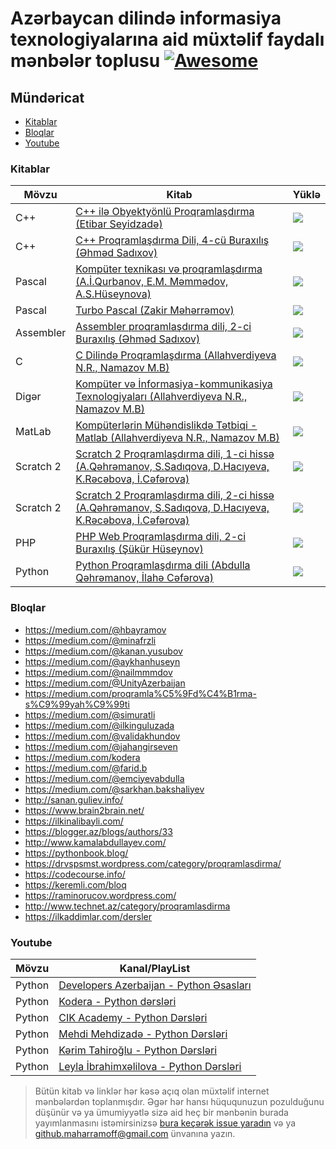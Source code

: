 # Azərbaycan dilində informasiya texnologiyalarına aid müxtəlif faydalı mənbələr toplusu [![Awesome](https://cdn.rawgit.com/sindresorhus/awesome/d7305f38d29fed78fa85652e3a63e154dd8e8829/media/badge.svg)](https://github.com/sindresorhus/awesome)


Mündəricat
-----------------

- [Kitablar](#kitablar)
- [Bloqlar](#bloqlar)
- [Youtube](#youtube)

### Kitablar
Mövzu|Kitab|Yüklə
--|--|--
C++|[C++ ilə Obyektyönlü Proqramlaşdırma (Etibar Seyidzadə)](src/books/C++%20ilə%20Obyektyönlü%20Proqramlaşdırma.pdf)|<a href="https://github.com/Maharramoff/it-menbeler/raw/master/src/books/C++%20il%C9%99%20Obyekty%C3%B6nl%C3%BC%20Proqramla%C5%9Fd%C4%B1rma.pdf"><img src="https://img.shields.io/badge/PDF-Y%C3%9CKL%C6%8F-255%2C%20202%2C%2053" valign="middle"></a>
C++|[C++ Proqramlaşdırma Dili, 4-cü Buraxılış (Əhməd Sadıxov)](src/books/C++%20Proqramlaşdırma%20Dili,%204-cü%20buraxılış.pdf)|<a href="https://github.com/Maharramoff/it-menbeler/raw/master/src/books/C++%20Proqramlaşdırma%20Dili,%204-cü%20buraxılış.pdf"><img src="https://img.shields.io/badge/PDF-Y%C3%9CKL%C6%8F-255%2C%20202%2C%2053" valign="middle"></a>
Pascal|[Kompüter texnikası və proqramlaşdırma (A.İ.Qurbanov, E.M. Məmmədov, A.S.Hüseynova)](src/books/Kompüter%20texnikası%20və%20proqramlaşdırma.pdf)|<a href="https://github.com/Maharramoff/it-menbeler/raw/master/src/books/Kompüter%20texnikası%20və%20proqramlaşdırma.pdf"><img src="https://img.shields.io/badge/PDF-Y%C3%9CKL%C6%8F-255%2C%20202%2C%2053" valign="middle"></a>
Pascal|[Turbo Pascal (Zakir Məhərrəmov)](src/books/Turbo%20Pascal.pdf)|<a href="https://github.com/Maharramoff/it-menbeler/raw/master/src/books/Turbo%20Pascal.pdf"><img src="https://img.shields.io/badge/PDF-Y%C3%9CKL%C6%8F-255%2C%20202%2C%2053" valign="middle"></a>
Assembler|[Assembler proqramlaşdırma dili, 2-ci Buraxılış (Əhməd Sadıxov)](src/books/Assembler%20proqramlaşdırma%20dili.pdf)|<a href="https://github.com/Maharramoff/it-menbeler/raw/master/src/books/Assembler%20proqramlaşdırma%20dili.pdf"><img src="https://img.shields.io/badge/PDF-Y%C3%9CKL%C6%8F-255%2C%20202%2C%2053" valign="middle"></a>
C|[C Dilində Proqramlaşdırma (Allahverdiyeva N.R., Namazov M.B)](src/books/C%20Dilində%20Proqramlaşdırma.pdf)|<a href="https://github.com/Maharramoff/it-menbeler/raw/master/src/books/C%20Dilində%20Proqramlaşdırma.pdf"><img src="https://img.shields.io/badge/PDF-Y%C3%9CKL%C6%8F-255%2C%20202%2C%2053" valign="middle"></a>
Digər|[Kompüter və İnformasiya-kommunikasiya Texnologiyaları (Allahverdiyeva N.R., Namazov M.B)](src/books/Kompüter%20və%20İnformasiya-kommunikasiya%20Texnologiyaları.pdf)|<a href="https://github.com/Maharramoff/it-menbeler/raw/master/src/books/Kompüter%20və%20İnformasiya-kommunikasiya%20Texnologiyaları.pdf"><img src="https://img.shields.io/badge/PDF-Y%C3%9CKL%C6%8F-255%2C%20202%2C%2053" valign="middle"></a>
MatLab|[Kompüterlərin Mühəndislikdə Tətbiqi - Matlab (Allahverdiyeva N.R., Namazov M.B)](src/books/Kompüterlərin%20Mühəndislikdə%20Tətbiqi%20-%20Matlab.pdf)|<a href="https://github.com/Maharramoff/it-menbeler/raw/master/src/books/Kompüterlərin%20Mühəndislikdə%20Tətbiqi%20-%20Matlab.pdf"><img src="https://img.shields.io/badge/PDF-Y%C3%9CKL%C6%8F-255%2C%20202%2C%2053" valign="middle"></a>
Scratch 2|[Scratch 2 Proqramlaşdırma dili, 1-ci hissə (A.Qəhrəmanov, S.Sadıqova, D.Hacıyeva, K.Rəcəbova, İ.Cəfərova)](src/books/Scratch%202.0%20Proqramlaşdırma%20Dili,%201-ci%20Hissə.pdf)|<a href="https://github.com/Maharramoff/it-menbeler/raw/master/src/books/Scratch%202.0%20Proqramlaşdırma%20Dili,%201-ci%20Hissə.pdf"><img src="https://img.shields.io/badge/PDF-Y%C3%9CKL%C6%8F-255%2C%20202%2C%2053" valign="middle"></a>
Scratch 2|[Scratch 2 Proqramlaşdırma dili, 2-ci hissə (A.Qəhrəmanov, S.Sadıqova, D.Hacıyeva, K.Rəcəbova, İ.Cəfərova)](src/books/Scratch%202.0%20Proqramlaşdırma%20Dili,%202-ci%20Hissə.pdf)|<a href="https://github.com/Maharramoff/it-menbeler/raw/master/src/books/Scratch%202.0%20Proqramlaşdırma%20Dili,%202-ci%20Hissə.pdf"><img src="https://img.shields.io/badge/PDF-Y%C3%9CKL%C6%8F-255%2C%20202%2C%2053" valign="middle"></a>
PHP|[PHP Web Proqramlaşdırma dili, 2-ci Buraxılış (Şükür Hüseynov)](src/books/PHP%20Web%20Proqramlaşdırma%20dili,%202-ci%20Buraxılış.pdf)|<a href="https://github.com/Maharramoff/it-menbeler/raw/master/src/books/PHP%20Web%20Proqramlaşdırma%20dili,%202-ci%20Buraxılış.pdf"><img src="https://img.shields.io/badge/PDF-Y%C3%9CKL%C6%8F-255%2C%20202%2C%2053" valign="middle"></a>
Python|[Python Proqramlaşdırma dili (Abdulla Qəhrəmanov, İlahə Cəfərova)](src/books/Python%20Proqramlaşdırma%20Dili.pdf)|<a href="https://github.com/Maharramoff/it-menbeler/raw/master/src/books/Python%20Proqramlaşdırma%20Dili.pdf"><img src="https://img.shields.io/badge/PDF-Y%C3%9CKL%C6%8F-255%2C%20202%2C%2053" valign="middle"></a>

### Bloqlar
- https://medium.com/@hbayramov
- https://medium.com/@minafrzli
- https://medium.com/@kanan.yusubov
- https://medium.com/@aykhanhuseyn
- https://medium.com/@nailmmmdov
- https://medium.com/@UnityAzerbaijan
- https://medium.com/proqramla%C5%9Fd%C4%B1rma-s%C9%99yah%C9%99ti
- https://medium.com/@simuratli
- https://medium.com/@ilkinguluzada
- https://medium.com/@validakhundov
- https://medium.com/@jahangirseven
- https://medium.com/kodera
- https://medium.com/@farid.b
- https://medium.com/@emciyevabdulla
- https://medium.com/@sarkhan.bakshaliyev
- http://sanan.guliev.info/
- https://www.brain2brain.net/
- https://ilkinalibayli.com/
- https://blogger.az/blogs/authors/33
- http://www.kamalabdullayev.com/
- https://pythonbook.blog/
- https://drvspsmst.wordpress.com/category/proqramlasdirma/
- https://codecourse.info/
- https://keremli.com/bloq
- https://raminorucov.wordpress.com/
- http://www.technet.az/category/proqramlasdirma
- https://ilkaddimlar.com/dersler

### Youtube
Mövzu|Kanal/PlayList
--|--
Python|[Developers Azerbaijan - Python Əsasları](https://www.youtube.com/playlist?list=PLOtqjSKrI5Hy3MYfLT9xUZnESj-vLHWId)
Python|[Kodera - Python dərsləri](https://www.youtube.com/playlist?list=PLUhhpe5duTwyX6gVP54umpMYFVRRYIm1e)
Python|[CIK Academy - Python Dərsləri](https://www.youtube.com/playlist?list=PLKLPk0cyfHeAKc8Jga4JZCCta4rkfwtwI)
Python|[Mehdi Mehdizadə - Python Dərsləri](https://www.youtube.com/playlist?list=PLOJA5SN2RGBLOE7LHgI2abt9_P1c8xcvs)
Python|[Kərim Tahiroğlu - Python Dərsləri](https://www.youtube.com/playlist?list=PLue2x3wkxo3p4nhZSkqOTbU-SvGMUYjx9)
Python|[Leyla İbrahimxəlilova - Python Dərsləri](https://www.youtube.com/playlist?list=PLuzX_wwPfDndELVRB-_pHmYI-7jBDNEZ9)


> Bütün kitab və linklər hər kəsə açıq olan müxtəlif internet mənbələrdən toplanmışdır. Əgər hər hansı hüququnuzun pozulduğunu düşünür və ya ümumiyyətlə sizə aid heç bir mənbənin burada yayımlanmasını istəmirsinizsə [bura keçərək issue yaradın](https://github.com/Maharramoff/it-menbeler/issues/new) və ya github.maharramoff@gmail.com ünvanına yazın.
>